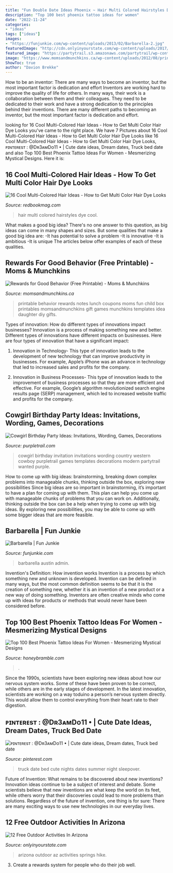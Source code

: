 ```yaml
---
title: "Fun Double Date Ideas Phoenix ~ Hair Multi Colored Hairstyles Dye Cool"
description: "Top 100 best phoenix tattoo ideas for women"
date: "2022-11-24"
categories:
- "ideas"
tags: ["ideas"]
images:
- "https://funjunkie.com/wp-content/uploads/2013/02/Barbarella-2.jpg"
featuredImage: "http://cdn.onlyinyourstate.com/wp-content/uploads/2017/07/5069073196_6e2d586b92_b.jpg"
featured_image: "https://partytrail.s3.amazonaws.com/partytrail/wp-content/uploads/2015/06/design_1434669428375_1207990_1_large_elegant.jpg"
image: "https://www.momsandmunchkins.ca/wp-content/uploads/2012/08/printable-lunch-notes.jpg"
ShowToc: true
author: "Davion Brekke"
---
```



How to be an inventor: There are many ways to become an inventor, but the most important factor is dedication and effort
Inventors are working hard to improve the quality of life for others. In many ways, their work is a collaboration between them and their colleagues. They need to be dedicated to their work and have a strong dedication to the principles behind their inventions. There are many different paths to becoming an inventor, but the most important factor is dedication and effort.

	

		
looking for 16 Cool Multi-Colored Hair Ideas - How to Get Multi Color Hair Dye Looks you've came to the right place. We have 7 Pictures about 16 Cool Multi-Colored Hair Ideas - How to Get Multi Color Hair Dye Looks like 16 Cool Multi-Colored Hair Ideas - How to Get Multi Color Hair Dye Looks, ᴘɪɴᴛᴇʀᴇsᴛ : @Dʀ3ᴀᴍDᴏ11 • | Cute date ideas, Dream dates, Truck bed date and also Top 100 Best Phoenix Tattoo Ideas For Women - Mesmerizing Mystical Designs. Here it is:
		
    
## 16 Cool Multi-Colored Hair Ideas - How To Get Multi Color Hair Dye Looks

<img loading=lazy src="http://rbk.h-cdn.co/assets/16/02/gettyimages-452234448.jpg" onerror="this.onerror=null;this.src='https://tse4.mm.bing.net/th?id=OIP.VjtfxW0kvLyyLPtRdK7sUgHaLH&amp;pid=15.1';" alt="16 Cool Multi-Colored Hair Ideas - How to Get Multi Color Hair Dye Looks">

_Source: redbookmag.com_

>hair multi colored hairstyles dye cool. 

	

What makes a good big idea?
There's no one answer to this question, as big ideas can come in many shapes and sizes. But some qualities that make a good big idea are: 
-It has potential to solve a problem
-It is innovative
-It is ambitious
-It is unique 
The articles below offer examples of each of these qualities.

    
## Rewards For Good Behavior (Free Printable) - Moms &amp; Munchkins

<img loading=lazy src="https://www.momsandmunchkins.ca/wp-content/uploads/2012/08/printable-lunch-notes.jpg" onerror="this.onerror=null;this.src='https://tse4.mm.bing.net/th?id=OIP.P_bSjfIbiSgDRHhRV5TITAAAAA&amp;pid=15.1';" alt="Rewards for Good Behavior (Free Printable) - Moms &amp; Munchkins">

_Source: momsandmunchkins.ca_

>printable behavior rewards notes lunch coupons moms fun child box printables momsandmunchkins gift games munchkins templates idea daughter diy gifts. 

	

Types of innovation: How do different types of innovations impact businesses?
Innovation is a process of making something new and better. Different types of innovations have different impacts on businesses. Here are four types of innovation that have a significant impact:
1. Innovation in Technology- This type of innovation leads to the development of new technology that can improve productivity in businesses. For example, Apple’s iPhone was an advance in technology that led to increased sales and profits for the company.

2. Innovation in Business Processes- This type of innovation leads to the improvement of business processes so that they are more efficient and effective. For example, Google’s algorithm revolutionized search engine results page (SERP) management, which led to increased website traffic and profits for the company.


    
## Cowgirl Birthday Party Ideas: Invitations, Wording, Games, Decorations

<img loading=lazy src="https://partytrail.s3.amazonaws.com/partytrail/wp-content/uploads/2015/06/design_1434669428375_1207990_1_large_elegant.jpg" onerror="this.onerror=null;this.src='https://tse4.mm.bing.net/th?id=OIP.PhTGtTiFFRdh3kjbP1xaBgHaKP&amp;pid=15.1';" alt="Cowgirl Birthday Party Ideas: Invitations, Wording, Games, Decorations">

_Source: purpletrail.com_

>cowgirl birthday invitation invitations wording country western cowboy purpletrail games templates decorations modern partytrail wanted purple. 

	

How to come up with big ideas: brainstorming, breaking down complex problems into manageable chunks, thinking outside the box, exploring new possibilities
Since big ideas are so important in brainstorming, it’s important to have a plan for coming up with them. This plan can help you come up with manageable chunks of problems that you can work on. Additionally, thinking outside the box can be a help when trying to come up with big ideas. By exploring new possibilities, you may be able to come up with some bigger ideas that are more feasible.

    
## Barbarella | Fun Junkie

<img loading=lazy src="https://funjunkie.com/wp-content/uploads/2013/02/Barbarella-2.jpg" onerror="this.onerror=null;this.src='https://tse3.mm.bing.net/th?id=OIP.6nVRVeiqGJfOyJym331lfAHaFj&amp;pid=15.1';" alt="Barbarella | Fun Junkie">

_Source: funjunkie.com_

>barbarella austin admin. 

	

Invention's Definition: How invention works
Invention is a process by which something new and unknown is developed. Invention can be defined in many ways, but the most common definition seems to be that it is the creation of something new, whether it is an invention of a new product or a new way of doing something. Inventors are often creative minds who come up with ideas for products or methods that would never have been considered before.

    
## Top 100 Best Phoenix Tattoo Ideas For Women - Mesmerizing Mystical Designs

<img loading=lazy src="https://honeybramble.com/wp-content/uploads/womens-amazing-phoenix-tattoo-on-legs.jpg" onerror="this.onerror=null;this.src='https://tse1.mm.bing.net/th?id=OIP.iXhZjrmNVrMnykTL4QWMBgHaJQ&amp;pid=15.1';" alt="Top 100 Best Phoenix Tattoo Ideas For Women - Mesmerizing Mystical Designs">

_Source: honeybramble.com_

>. 

	

Since the 1990s, scientists have been exploring new ideas about how our nervous system works. Some of these have been proven to be correct, while others are in the early stages of development. In the latest innovation, scientists are working on a way toduino a person’s nervous system directly. This would allow them to control everything from their heart rate to their digestion.

    
## ᴘɪɴᴛᴇʀᴇsᴛ : @Dʀ3ᴀᴍDᴏ11 • | Cute Date Ideas, Dream Dates, Truck Bed Date

<img loading=lazy src="https://i.pinimg.com/originals/07/db/b7/07dbb7418b8bd45c429495091a293ad6.jpg" onerror="this.onerror=null;this.src='https://tse3.mm.bing.net/th?id=OIP.aDp5z0Mu_IQtASSqdeq7jwHaJ4&amp;pid=15.1';" alt="ᴘɪɴᴛᴇʀᴇsᴛ : @Dʀ3ᴀᴍDᴏ11 • | Cute date ideas, Dream dates, Truck bed date">

_Source: pinterest.com_

>truck date bed cute nights dates summer night sleepover. 

	

Future of Invention: What remains to be discovered about new inventions?
Innovation ideas continue to be a subject of interest and debate. Some scientists believe that new inventions are what keep the world on its feet, while others worry that their discoveries could lead to more problems than solutions. Regardless of the future of invention, one thing is for sure: There are many exciting ways to use new technologies in our everyday lives.

    
## 12 Free Outdoor Activities In Arizona

<img loading=lazy src="http://cdn.onlyinyourstate.com/wp-content/uploads/2017/07/5069073196_6e2d586b92_b.jpg" onerror="this.onerror=null;this.src='https://tse3.mm.bing.net/th?id=OIP.V1VCzWexThOfHYwaTqVvUgHaLJ&amp;pid=15.1';" alt="12 Free Outdoor Activities In Arizona">

_Source: onlyinyourstate.com_

>arizona outdoor az activities springs hike. 

	

3. Create a rewards system for people who do their job well.

